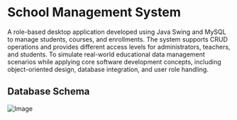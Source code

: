# School Management System
A role-based desktop application developed using Java Swing and MySQL to manage students, courses, and enrollments. The system supports CRUD operations and provides different access levels for administrators, teachers, and students. To simulate real-world educational data management scenarios while applying core software development concepts, including object-oriented design, database integration, and user role handling.

## Database Schema 
![Image](https://github.com/user-attachments/assets/bf09fe92-19b0-449f-9131-4b95e7c05a97)
